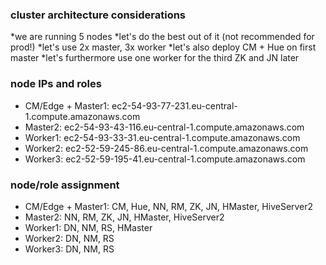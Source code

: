 ### cluster architecture considerations
*we are running 5 nodes
*let's do the best out of it (not recommended for prod!)
*let's use 2x master, 3x worker
*let's also deploy CM + Hue on first master
*let's furthermore use one worker for the third ZK and JN later

### node IPs and roles
* CM/Edge + Master1: 	ec2-54-93-77-231.eu-central-1.compute.amazonaws.com
* Master2:  		ec2-54-93-43-116.eu-central-1.compute.amazonaws.com
* Worker1: 		ec2-54-93-33-31.eu-central-1.compute.amazonaws.com
* Worker2: 		ec2-52-59-245-86.eu-central-1.compute.amazonaws.com
* Worker3: 		ec2-52-59-195-41.eu-central-1.compute.amazonaws.com

### node/role assignment
* CM/Edge + Master1:    CM, Hue, NN, RM, ZK, JN, HMaster, HiveServer2
* Master2:              NN, RM, ZK, JN, HMaster, HiveServer2
* Worker1:              DN, NM, RS, HMaster 
* Worker2:              DN, NM, RS
* Worker3:              DN, NM, RS
